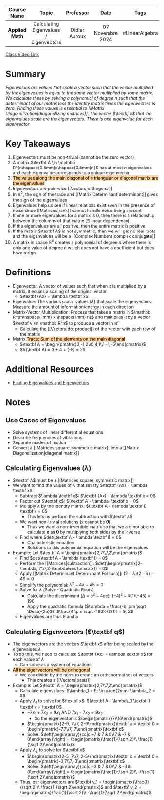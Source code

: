 |   Course Name    |                 Topic                  |   Professor   |       Date       |      Tags      |
| :--------------: | :------------------------------------: | :-----------: | :--------------: | :------------: |
| **Applied Math** | Calculating Eigenvalues / Eigenvectors | Didier Auroux | 07 Novembre 2024 | #LinearAlgebra |

[Class Video Link](URL)

# Summary
*Eigenvalues are values that scale a vector such that the vector multiplied by the eigenvalues is equal to the same vector multiplied by some matrix. We calculate these by solving a polynomial of degree $n$ such that the determinant of our matrix less the identity matrix times the eigenvectors is zero. Finding these values is essential to [[Matrix Diagonalization|diagonalizing matrices]]. The vector $\textbf x$ that the eigenvalues scale are the eigenvectors. There is one eigenvalue for each eigenvector*

# Key Takeaways
1. Eigenvectors must be non-trivial (cannot be the zero vector)
2. A matrix $\textbf A \in \mathbb R^{n\hspace{0.5mm}x\hspace{0.5mm}n}$ has at most $n$ eigenvalues and each eigenvalue corresponds to a unique eigenvector
3. <mark style="background: #FFB86CA6;">The values along the main diagonal of a triangular or diagonal matrix are the eigenvalues</mark>
4. Eigenvectors are pair-wise [[Vectors|orthogonal]]
5. In $\mathbb R^2$, the sign of the trace and [[Matrix Determinant|determinant]] gives the sign of the eigenvalues
6. Eigenvalues help us see if linear relations exist even in the presence of noise since [[Matrices|rank]] cannot handle noise being present
7. If one or more eigenvalues for a matrix is 0, then there is a relationship between the columns of that matrix ($\exists$ linear dependency)
8. If the eigenvalues are all positive, then the entire matrix is positive
9. If the matrix $\textbf A$ is not symmetric, then we will get no real roots and the eigenvalues will be a [[Complex Numbers|complex conjugate]]
10. A matrix in space $\mathbb R^n$ creates a polynomial of degree $n$ where there is only one value of degree $n$ which does not have a coefficient but does have a sign

# Definitions
- Eigenvector: A vector of values such that when it is multiplied by a matrix, it equals a scaling of the original vector
	- $\textbf {Ax} = \lambda \textbf x$
- Eigenvalue: The various scalar values ($\lambda$) that scale the eigenvectors. Measure the amount of information/energy in each direction
- Matrix-Vector Multiplication: Process that takes a matrix in $\mathbb R^{m\hspace{1mm} x \hspace{1mm} n}$ and multiplies it by a vector $\textbf v \in \mathbb R^n$ to produce a vector in $\mathbb R^n$
	- Calculate the [[Vectors|dot product]] of the vector with each row of the matrix
- Matrix <mark style="background: #FFB86CA6;">Trace: Sum of the elements on the main diagonal</mark>
	- $\textbf A = \begin{pmatrix}3,-1,2\\0,4,1\\1,-1,-5\end{pmatrix}$
	- $tr(\textbf A) = 3 + 4 + (-5) = 2$

# Additional Resources
- [Finding Eigenvalues and Eigenvectors](https://www.youtube.com/watch?v=TQvxWaQnrqI&list=PLybg94GvOJ9En46TNCXL2n6SiqRc_iMB8&index=19)

# Notes
## Use Cases of Eigenvalues
- Solve systems of linear differential equations
- Describe frequencies of vibrations
- Separate modes of motion
- Convert a [[Matrices|square, symmetric matrix]] into a [[Matrix Diagonalization|diagonal matrix]]
## Calculating Eigenvalues ($\lambda$)
- $\textbf A$ must be a [[Matrices|square, symmetric matrix]]
- We want to find the values of $\lambda$ that satisfy $\textbf {Ax} = \lambda \textbf x$
	- Subtract $\lambda \textbf x$: $\textbf {Ax} - \lambda \textbf x = 0$
	- Factor out $\textbf x$: $(\textbf A - \lambda) \textbf x = 0$
	- Multiply $\lambda$ by the identity matrix: $(\textbf A - \lambda \textbf I) \textbf x = 0$
		- This lets us perform the subtraction with $\textbf A$
	- We want non-trivial solutions (x cannot be **0**)
		- Thus we want a non-invertible matrix so that we are not able to calculate **x** as **0** by multiplying both sides by the inverse
	- Find where $det(\textbf A - \lambda \textbf I) = 0$
		- Characteristic equation
		- Solutions to this polynomial equation will be the eigenvalues
- Example: Let $\textbf A = \begin{pmatrix}2,7\\7,2\end{pmatrix}$
	- Find $det(\textbf A - \lambda \textbf I) = 0$
	- Perform the [[Matrices|subtraction]]: $det(\begin{pmatrix}2-\lambda, 7\\7,2-\lambda\end{pmatrix}) = 0$
	- Apply [[Matrix Determinant|Determinant Formula]]: $(2 - \lambda)(2-\lambda) - 49 = 0$
	- Simplify the polynomial: $\lambda^2 - 4\lambda - 45 = 0$
	- Solve for $\lambda$ (Solve - Quadratic Roots)
		- Calculate the discriminant ($\Delta$ = $b^2 - 4ac$): $(-4)^2 - 4(1)(-45) = 196$
		- Apply the quadratic formula ($\lambda = \frac{-b \pm \sqrt \Delta}{2a}$): $\frac{4 \pm \sqrt {196}}{2(1)} = 9, 5$
	- Eigenvalues are thus 9 and 5
## Calculating Eigenvectors ($\textbf q$)
- The eigenvectors are the vectors $\textbf x$ after being scaled by the eigenvalues $\lambda$
- To do this, we need to calculate $\textbf {Ax} = \lambda \textbf x$ for each value of $\lambda$
	- Can solve as a system of equations
- <mark style="background: #FFB86CA6;">All the eigenvectors will be orthogonal</mark>
	- We can divide by the norm to create an orthonormal set of vectors
		- This creates a [[Vectors|basis]]
- Example: Let $\textbf A = \begin{pmatrix}2,7\\7,2\end{pmatrix}$
	- Calculate eigenvalues: $\lambda_1 = 9; \hspace{2mm} \lambda_2 = 5$
	- Apply $\lambda_1$ to solve for $\textbf x$: $(\textbf A - \lambda_1 \textbf I) \textbf x = \textbf 0$
		- $-7x_1 + 7x_2 = 9x_1$ AND $7x_1 - 7x_2 = 9x_2$
			- So the eigenvector is $\begin{pmatrix}7\\16\end{pmatrix}$
		- $\begin{pmatrix}2-9, 7\\7, 2-9\end{pmatrix}\textbf x = \textbf 0 = \begin{pmatrix}-7,7\\7,-7\end{pmatrix}\textbf x$
		- Solve: $\left(\begin{array}{cc|c}-7 & 7 & 0\\7 & -7 & 0\end{array}\right) = \begin{pmatrix}\frac{1}{\sqrt 2}\\ \frac{1}{\sqrt 2}\end{pmatrix}$
	- Apply $\lambda_2$ to solve for $\textbf x$
		- $\begin{pmatrix}2-5, 7\\7, 2-5\end{pmatrix}\textbf x = \textbf 0 = \begin{pmatrix}-3,7\\7,-3\end{pmatrix}\textbf x$
		- Solve: $\left(\begin{array}{cc|c}-3 & 7 & 0\\7 & -3 & 0\end{array}\right) = \begin{pmatrix}\frac{1}{\sqrt 2}\\ -\frac{1}{\sqrt 2}\end{pmatrix}$
	- Thus, our eigenvectors are $\textbf v_1 = \begin{pmatrix}\frac{1}{\sqrt 2}\\ \frac{1}{\sqrt 2}\end{pmatrix}$ and $\textbf v_2 = \begin{pmatrix}\frac{1}{\sqrt 2}\\ -\frac{1}{\sqrt 2}\end{pmatrix}$
